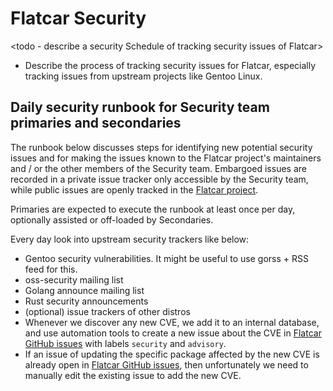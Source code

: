 # Flatcar Security 
<todo - describe a security Schedule of tracking security issues of Flatcar>
- Describe the process of tracking security issues for Flatcar, especially tracking issues from upstream projects like Gentoo Linux.

## Daily security runbook for Security team primaries and secondaries

The runbook below discusses steps for identifying new potential security issues and for making the issues known to the Flatcar project's maintainers and / or the other members of the Security team.
Embargoed issues are recorded in a private issue tracker only accessible by the Security team, while public issues are openly tracked in the [Flatcar project](https://github.com/Flatcar/Flatcar/issues).

Primaries are expected to execute the runbook at least once per day, optionally assisted or off-loaded by Secondaries.

Every day look into upstream security trackers like below:
- Gentoo security vulnerabilities. It might be useful to use gorss + RSS feed for this.
- oss-security mailing list
- Golang announce mailing list
- Rust security announcements
- (optional) issue trackers of other distros
- Whenever we discover any new CVE, we add it to an internal database, and use automation tools to create a new issue about the CVE in [Flatcar GitHub issues](https://github.com/Flatcar/Flatcar/issues) with labels `security` and `advisory`.
- If an issue of updating the specific package affected by the new CVE is already open in [Flatcar GitHub issues](https://github.com/Flatcar/Flatcar/issues), then unfortunately we need to manually edit the existing issue to add the new CVE.
